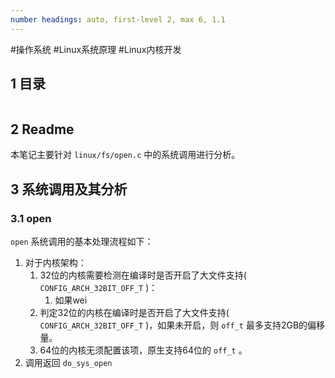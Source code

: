 ```yaml
---
number headings: auto, first-level 2, max 6, 1.1
---
```

#操作系统 #Linux系统原理 #Linux内核开发 

## 1 目录

```toc
```

## 2 Readme

本笔记主要针对 `linux/fs/open.c` 中的系统调用进行分析。

## 3 系统调用及其分析

### 3.1 open

`open` 系统调用的基本处理流程如下：
1. 对于内核架构：
	1. 32位的内核需要检测在编译时是否开启了大文件支持( `CONFIG_ARCH_32BIT_OFF_T` )：
		1. 如果wei
	2. 判定32位的内核在编译时是否开启了大文件支持( `CONFIG_ARCH_32BIT_OFF_T` )，如果未开启，则 `off_t` 最多支持2GB的偏移量。
	3. 64位的内核无须配置该项，原生支持64位的 `off_t` 。
2. 调用返回 `do_sys_open` 
